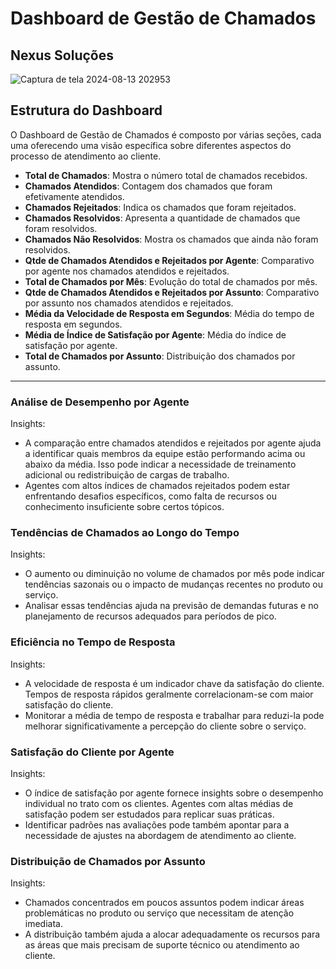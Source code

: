 # Dashboard de Gestão de Chamados
## Nexus Soluções

![Captura de tela 2024-08-13 202953](https://github.com/user-attachments/assets/42b63acc-3634-49f8-b625-8d92b805564f)

## Estrutura do Dashboard

O Dashboard de Gestão de Chamados é composto por várias seções, cada uma oferecendo uma visão específica sobre diferentes aspectos do processo de atendimento ao cliente.

- **Total de Chamados**: Mostra o número total de chamados recebidos.
- **Chamados Atendidos**: Contagem dos chamados que foram efetivamente atendidos.
- **Chamados Rejeitados**: Indica os chamados que foram rejeitados.
- **Chamados Resolvidos**: Apresenta a quantidade de chamados que foram resolvidos.
- **Chamados Não Resolvidos**: Mostra os chamados que ainda não foram resolvidos.
- **Qtde de Chamados Atendidos e Rejeitados por Agente**: Comparativo por agente nos chamados atendidos e rejeitados.
- **Total de Chamados por Mês**: Evolução do total de chamados por mês.
- **Qtde de Chamados Atendidos e Rejeitados por Assunto**: Comparativo por assunto nos chamados atendidos e rejeitados.
- **Média da Velocidade de Resposta em Segundos**: Média do tempo de resposta em segundos.
- **Média de Índice de Satisfação por Agente**: Média do índice de satisfação por agente.
- **Total de Chamados por Assunto**: Distribuição dos chamados por assunto.

---

### Análise de Desempenho por Agente
Insights:
- A comparação entre chamados atendidos e rejeitados por agente ajuda a identificar quais membros da equipe estão performando acima ou abaixo da média. Isso pode indicar a necessidade de treinamento adicional ou redistribuição de cargas de trabalho.
- Agentes com altos índices de chamados rejeitados podem estar enfrentando desafios específicos, como falta de recursos ou conhecimento insuficiente sobre certos tópicos.

### Tendências de Chamados ao Longo do Tempo
Insights:
- O aumento ou diminuição no volume de chamados por mês pode indicar tendências sazonais ou o impacto de mudanças recentes no produto ou serviço.
- Analisar essas tendências ajuda na previsão de demandas futuras e no planejamento de recursos adequados para períodos de pico.

### Eficiência no Tempo de Resposta
Insights:
- A velocidade de resposta é um indicador chave da satisfação do cliente. Tempos de resposta rápidos geralmente correlacionam-se com maior satisfação do cliente.
- Monitorar a média de tempo de resposta e trabalhar para reduzi-la pode melhorar significativamente a percepção do cliente sobre o serviço.

### Satisfação do Cliente por Agente
Insights:
- O índice de satisfação por agente fornece insights sobre o desempenho individual no trato com os clientes. Agentes com altas médias de satisfação podem ser estudados para replicar suas práticas.
- Identificar padrões nas avaliações pode também apontar para a necessidade de ajustes na abordagem de atendimento ao cliente.

### Distribuição de Chamados por Assunto
Insights:
- Chamados concentrados em poucos assuntos podem indicar áreas problemáticas no produto ou serviço que necessitam de atenção imediata.
- A distribuição também ajuda a alocar adequadamente os recursos para as áreas que mais precisam de suporte técnico ou atendimento ao cliente.

